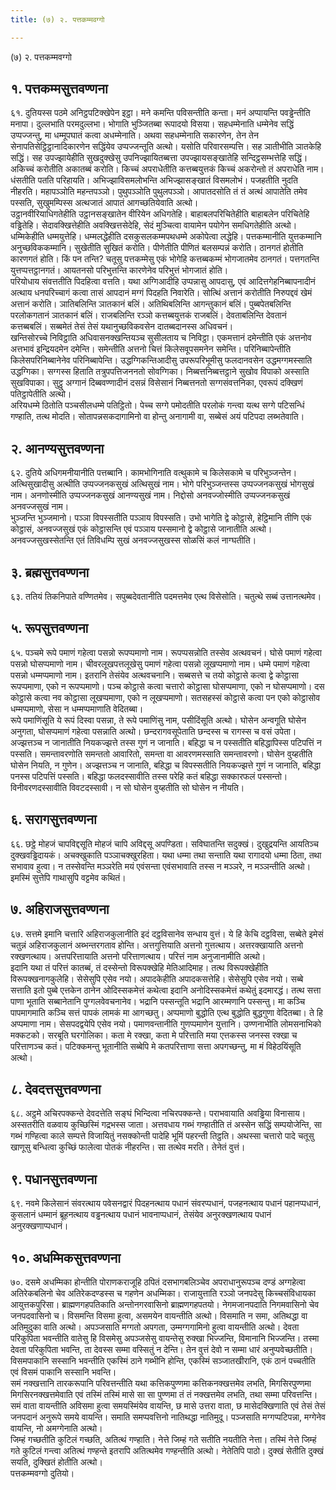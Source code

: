 ```yaml
---
title: (७) २. पत्तकम्मवग्गो

---
```

(७) २. पत्तकम्मवग्गो  


## १. पत्तकम्मसुत्तवण्णना

६१. दुतियस्स पठमे अनिट्ठपटिक्खेपेन इट्ठा। मने कमन्ति पविसन्तीति कन्ता। मनं अप्पायन्ति पवड्ढेन्तीति मनापा। दुल्लभाति परमदुल्लभा। भोगाति भुञ्जितब्बा रूपादयो विसया। सहधम्मेनाति धम्मेनेव सद्धिं उप्पज्जन्तु, मा धम्मूपघातं कत्वा अधम्मेनाति। अथवा सहधम्मेनाति सकारणेन, तेन तेन सेनापतिसेट्ठिट्ठानादिकारणेन सद्धिंयेव उप्पज्जन्तूति अत्थो। यसोति परिवारसम्पत्ति। सह ञातीभीति ञातकेहि सद्धिं। सह उपज्झायेहीति सुखदुक्खेसु उपनिज्झायितब्बत्ता उपज्झायसङ्खातेहि सन्दिट्ठसम्भत्तेहि सद्धिं।  
अकिच्चं करोतीति अकातब्बं करोति। किच्चं अपराधेतीति कत्तब्बयुत्तकं किच्चं अकरोन्तो तं अपराधेति नाम। धंसतीति पतति परिहायति। अभिज्झाविसमलोभन्ति अभिज्झासङ्खातं विसमलोभं। पजहतीति नुदति नीहरति। महापञ्ञोति महन्तपञ्ञो। पुथुपञ्ञोति पुथुलपञ्ञो। आपातदसोति तं तं अत्थं आपातेति तमेव पस्सति, सुखुमम्पिस्स अत्थजातं आपातं आगच्छतियेवाति अत्थो।  
उट्ठानवीरियाधिगतेहीति उट्ठानसङ्खातेन वीरियेन अधिगतेहि। बाहाबलपरिचितेहीति बाहाबलेन परिचितेहि वड्ढितेहि। सेदावक्खित्तेहीति अवक्खित्तसेदेहि, सेदं मुञ्चित्वा वायामेन पयोगेन समधिगतेहीति अत्थो। धम्मिकेहीति धम्मयुत्तेहि। धम्मलद्धेहीति दसकुसलकम्मपथधम्मे अकोपेत्वा लद्धेहि। पत्तकम्मानीति युत्तकम्मानि अनुच्छविककम्मानि। सुखेतीति सुखितं करोति। पीणेतीति पीणितं बलसम्पन्नं करोति। ठानगतं होतीति कारणगतं होति। किं पन तन्ति? चतूसु पत्तकम्मेसु एकं भोगेहि कत्तब्बकम्मं भोगजातमेव ठानगतं। पत्तगतन्ति युत्तप्पत्तट्ठानगतं। आयतनसो परिभुत्तन्ति कारणेनेव परिभुत्तं भोगजातं होति।  
परियोधाय संवत्ततीति पिदहित्वा वत्तति। यथा अग्गिआदीहि उप्पन्नासु आपदासु, एवं आदित्तगेहनिब्बापनादीनं अत्थाय धनपरिच्चागं कत्वा तासं आपदानं मग्गं पिदहति निवारेति। सोत्थिं अत्तानं करोतीति निरुपद्दवं खेमं अत्तानं करोति। ञातिबलिन्ति ञातकानं बलिं। अतिथिबलिन्ति आगन्तुकानं बलिं। पुब्बपेतबलिन्ति परलोकगतानं ञातकानं बलिं। राजबलिन्ति रञ्ञो कत्तब्बयुत्तकं राजबलिं। देवताबलिन्ति देवतानं कत्तब्बबलिं। सब्बमेतं तेसं तेसं यथानुच्छविकवसेन दातब्बदानस्स अधिवचनं।  
खन्तिसोरच्चे निविट्ठाति अधिवासनक्खन्तियञ्च सुसीलताय च निविट्ठा। एकमत्तानं दमेन्तीति एकं अत्तनोव अत्तभावं इन्द्रियदमेन दमेन्ति। समेन्तीति अत्तनो चित्तं किलेसवूपसमनेन समेन्ति। परिनिब्बापेन्तीति किलेसपरिनिब्बानेनेव परिनिब्बापेन्ति। उद्धग्गिकन्तिआदीसु उपरूपरिभूमीसु फलदानवसेन उद्धमग्गमस्साति उद्धग्गिका। सग्गस्स हिताति तत्रुपपत्तिजननतो सोवग्गिका। निब्बत्तनिब्बत्तट्ठाने सुखोव विपाको अस्साति सुखविपाका। सुट्ठु अग्गानं दिब्बवण्णादीनं दसन्नं विसेसानं निब्बत्तनतो सग्गसंवत्तनिका, एवरूपं दक्खिणं पतिट्ठापेतीति अत्थो।  
अरियधम्मे ठितोति पञ्चसीलधम्मे पतिट्ठितो। पेच्च सग्गे पमोदतीति परलोकं गन्त्वा यत्थ सग्गे पटिसन्धिं गण्हाति, तत्थ मोदति। सोतापन्नसकदागामिनो वा होन्तु अनागामी वा, सब्बेसं अयं पटिपदा लब्भतेवाति।  


## २. आनण्यसुत्तवण्णना

६२. दुतिये अधिगमनीयानीति पत्तब्बानि। कामभोगिनाति वत्थुकामे च किलेसकामे च परिभुञ्जन्तेन। अत्थिसुखादीसु अत्थीति उप्पज्जनकसुखं अत्थिसुखं नाम। भोगे परिभुञ्जन्तस्स उप्पज्जनकसुखं भोगसुखं नाम। अनणोस्मीति उप्पज्जनकसुखं आनण्यसुखं नाम। निद्दोसो अनवज्जोस्मीति उप्पज्जनकसुखं अनवज्जसुखं नाम।  
भुञ्जन्ति भुञ्जमानो। पञ्ञा विपस्सतीति पञ्ञाय विपस्सति। उभो भागेति द्वे कोट्ठासे, हेट्ठिमानि तीणि एकं कोट्ठासं, अनवज्जसुखं एकं कोट्ठासन्ति एवं पञ्ञाय पस्समानो द्वे कोट्ठासे जानातीति अत्थो। अनवज्जसुखस्सेतन्ति एतं तिविधम्पि सुखं अनवज्जसुखस्स सोळसिं कलं नाग्घतीति।  


## ३. ब्रह्मसुत्तवण्णना

६३. ततियं तिकनिपाते वण्णितमेव। सपुब्बदेवतानीति पदमत्तमेव एत्थ विसेसोति। चतुत्थे सब्बं उत्तानत्थमेव।  


## ५. रूपसुत्तवण्णना

६५. पञ्चमे रूपे पमाणं गहेत्वा पसन्नो रूपप्पमाणो नाम। रूपप्पसन्नोति तस्सेव अत्थवचनं। घोसे पमाणं गहेत्वा पसन्नो घोसप्पमाणो नाम। चीवरलूखपत्तलूखेसु पमाणं गहेत्वा पसन्नो लूखप्पमाणो नाम। धम्मे पमाणं गहेत्वा पसन्नो धम्मप्पमाणो नाम। इतरानि तेसंयेव अत्थवचनानि। सब्बसत्ते च तयो कोट्ठासे कत्वा द्वे कोट्ठासा रूपप्पमाणा, एको न रूपप्पमाणो। पञ्च कोट्ठासे कत्वा चत्तारो कोट्ठासा घोसप्पमाणा, एको न घोसप्पमाणो। दस कोट्ठासे कत्वा नव कोट्ठासा लूखप्पमाणा, एको न लूखप्पमाणो। सतसहस्सं कोट्ठासे कत्वा पन एको कोट्ठासोव धम्मप्पमाणो, सेसा न धम्मप्पमाणाति वेदितब्बा।  
रूपे पमाणिंसूति ये रूपं दिस्वा पसन्ना, ते रूपे पमाणिंसु नाम, पसीदिंसूति अत्थो। घोसेन अन्वगूति घोसेन अनुगता, घोसप्पमाणं गहेत्वा पसन्नाति अत्थो। छन्दरागवसूपेताति छन्दस्स च रागस्स च वसं उपेता। अज्झत्तञ्च न जानातीति नियकज्झत्ते तस्स गुणं न जानाति। बहिद्धा च न पस्सतीति बहिद्धापिस्स पटिपत्तिं न पस्सति। समन्तावरणोति समन्ततो आवारितो, समन्ता वा आवरणमस्साति समन्तावरणो। घोसेन वुय्हतीति घोसेन नियति, न गुणेन। अज्झत्तञ्च न जानाति, बहिद्धा च विपस्सतीति नियकज्झत्ते गुणं न जानाति, बहिद्धा पनस्स पटिपत्तिं पस्सति। बहिद्धा फलदस्सावीति तस्स परेहि कतं बहिद्धा सक्कारफलं पस्सन्तो। विनीवरणदस्सावीति विवटदस्सावी। न सो घोसेन वुय्हतीति सो घोसेन न नीयति।  


## ६. सरागसुत्तवण्णना

६६. छट्ठे मोहजं चापविद्दसूति मोहजं चापि अविद्दसू अपण्डिता। सविघातन्ति सदुक्खं। दुखुद्रयन्ति आयतिञ्च दुक्खवड्ढिदायकं। अचक्खुकाति पञ्ञाचक्खुरहिता। यथा धम्मा तथा सन्ताति यथा रागादयो धम्मा ठिता, तथा सभावाव हुत्वा। न तस्सेवन्ति मञ्ञरेति मयं एवंसन्ता एवंसभावाति तस्स न मञ्ञरे, न मञ्ञन्तीति अत्थो। इमस्मिं सुत्तेपि गाथासुपि वट्टमेव कथितं।  


## ७. अहिराजसुत्तवण्णना

६७. सत्तमे इमानि चत्तारि अहिराजकुलानीति इदं दट्ठविसानेव सन्धाय वुत्तं। ये हि केचि दट्ठविसा, सब्बेते इमेसं चतुन्नं अहिराजकुलानं अब्भन्तरगताव होन्ति। अत्तगुत्तियाति अत्तनो गुत्तत्थाय। अत्तरक्खायाति अत्तनो रक्खणत्थाय। अत्तपरित्तायाति अत्तनो परित्ताणत्थाय। परित्तं नाम अनुजानामीति अत्थो।  
इदानि यथा तं परित्तं कातब्बं, तं दस्सेन्तो विरूपक्खेहि मेतिआदिमाह। तत्थ विरूपक्खेहीति विरूपक्खनागकुलेहि। सेसेसुपि एसेव नयो। अपादकेहीति अपादकसत्तेहि। सेसेसुपि एसेव नयो। सब्बे सत्ताति इतो पुब्बे एत्तकेन ठानेन ओदिस्सकमेत्तं कथेत्वा इदानि अनोदिस्सकमेत्तं कथेतुं इदमारद्धं। तत्थ सत्ता पाणा भूताति सब्बानेतानि पुग्गलवेवचनानेव। भद्रानि पस्सन्तूति भद्रानि आरम्मणानि पस्सन्तु। मा कञ्चि पापमागमाति कञ्चि सत्तं पापकं लामकं मा आगच्छतु। अप्पमाणो बुद्धोति एत्थ बुद्धोति बुद्धगुणा वेदितब्बा। ते हि अप्पमाणा नाम। सेसपदद्वयेपि एसेव नयो। पमाणवन्तानीति गुणप्पमाणेन युत्तानि। उण्णनाभीति लोमसनाभिको मक्कटको। सरबूति घरगोलिका। कता मे रक्खा, कता मे परित्ताति मया एत्तकस्स जनस्स रक्खा च परित्ताणञ्च कतं। पटिक्कमन्तु भूतानीति सब्बेपि मे कतपरित्ताणा सत्ता अपगच्छन्तु, मा मं विहेठयिंसूति अत्थो।  


## ८. देवदत्तसुत्तवण्णना

६८. अट्ठमे अचिरपक्कन्ते देवदत्तेति सङ्घं भिन्दित्वा नचिरपक्कन्ते। पराभवायाति अवड्ढिया विनासाय। अस्सतरीति वळवाय कुच्छिस्मिं गद्रभस्स जाता। अत्तवधाय गब्भं गण्हातीति तं अस्सेन सद्धिं सम्पयोजेन्ति, सा गब्भं गण्हित्वा काले सम्पत्ते विजायितुं नसक्कोन्ती पादेहि भूमिं पहरन्ती तिट्ठति। अथस्सा चत्तारो पादे चतूसु खाणूसु बन्धित्वा कुच्छिं फालेत्वा पोतकं नीहरन्ति। सा तत्थेव मरति। तेनेतं वुत्तं।  


## ९. पधानसुत्तवण्णना

६९. नवमे किलेसानं संवरत्थाय पवेसनद्वारं पिदहनत्थाय पधानं संवरप्पधानं, पजहनत्थाय पधानं पहानप्पधानं, कुसलानं धम्मानं ब्रूहनत्थाय वड्ढनत्थाय पधानं भावनाप्पधानं, तेसंयेव अनुरक्खणत्थाय पधानं अनुरक्खणाप्पधानं।  


## १०. अधम्मिकसुत्तवण्णना

७०. दसमे अधम्मिका होन्तीति पोराणकराजूहि ठपितं दसभागबलिञ्चेव अपराधानुरूपञ्च दण्डं अग्गहेत्वा अतिरेकबलिनो चेव अतिरेकदण्डस्स च गहणेन अधम्मिका। राजायुत्ताति रञ्ञो जनपदेसु किच्चसंविधायका आयुत्तकपुरिसा। ब्राह्मणगहपतिकाति अन्तोनगरवासिनो ब्राह्मणगहपतयो। नेगमजानपदाति निगमवासिनो चेव जनपदवासिनो च। विसमन्ति विसमा हुत्वा, असमयेन वायन्तीति अत्थो। विसमाति न समा, अतिथद्धा वा अतिमुदुका वाति अत्थो। अपञ्जसाति मग्गतो अपगता, उम्मग्गगामिनो हुत्वा वायन्तीति अत्थो। देवता परिकुपिता भवन्तीति वातेसु हि विसमेसु अपञ्जसेसु वायन्तेसु रुक्खा भिज्जन्ति, विमानानि भिज्जन्ति। तस्मा देवता परिकुपिता भवन्ति, ता देवस्स सम्मा वस्सितुं न देन्ति। तेन वुत्तं देवो न सम्मा धारं अनुप्पवेच्छतीति। विसमपाकानि सस्सानि भवन्तीति एकस्मिं ठाने गब्भीनि होन्ति, एकस्मिं सञ्जातखीरानि, एकं ठानं पच्चतीति एवं विसमं पाकानि सस्सानि भवन्ति।  
समं नक्खत्तानि तारकरूपानि परिवत्तन्तीति यथा कत्तिकपुण्णमा कत्तिकनक्खत्तमेव लभति, मिगसिरपुण्णमा मिगसिरनक्खत्तमेवाति एवं तस्मिं तस्मिं मासे सा सा पुण्णमा तं तं नक्खत्तमेव लभति, तथा सम्मा परिवत्तन्ति। समं वाता वायन्तीति अविसमा हुत्वा समयस्मिंयेव वायन्ति, छ मासे उत्तरा वाता, छ मासेदक्खिणाति एवं तेसं तेसं जनपदानं अनुरूपे समये वायन्ति। समाति समप्पवत्तिनो नातिथद्धा नातिमुदू। पञ्जसाति मग्गप्पटिपन्ना, मग्गेनेव वायन्ति, नो अमग्गेनाति अत्थो।  
जिम्हं गच्छतीति कुटिलं गच्छति, अतित्थं गण्हाति। नेत्ते जिम्हं गते सतीति नयतीति नेत्ता। तस्मिं नेत्ते जिम्हं गते कुटिलं गन्त्वा अतित्थं गण्हन्ते इतरापि अतित्थमेव गण्हन्तीति अत्थो। नेतेतिपि पाठो। दुक्खं सेतीति दुक्खं सयति, दुक्खितं होतीति अत्थो।  
पत्तकम्मवग्गो दुतियो।  